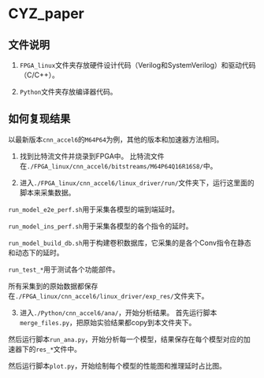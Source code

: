 # CYZ_paper

## 文件说明
1. `FPGA_linux`文件夹存放硬件设计代码（Verilog和SystemVerilog）和驱动代码（C/C++）。
   
2. `Python`文件夹存放编译器代码。

## 如何复现结果

以最新版本`cnn_accel6`的`M64P64`为例，其他的版本和加速器方法相同。

1. 找到比特流文件并烧录到FPGA中。
比特流文件在`./FPGA_linux/cnn_accel6/bitstreams/M64P64Q16R16S8/`中。

2. 进入`./FPGA_linux/cnn_accel6/linux_driver/run/`文件夹下，运行这里面的脚本来采集数据。
   
`run_model_e2e_perf.sh`用于采集各模型的端到端延时。

`run_model_ins_perf.sh`用于采集各模型的各个指令的延时。

`run_model_build_db.sh`用于构建卷积数据库，它采集的是各个Conv指令在静态和动态下的延时。

`run_test_*`用于测试各个功能部件。

所有采集到的原始数据都保存在`./FPGA_linux/cnn_accel6/linux_driver/exp_res/`文件夹下。

3. 进入`./Python/cnn_accel6/ana/`，开始分析结果。
首先运行脚本`merge_files.py`，把原始实验结果都copy到本文件夹下。

然后运行脚本`run_ana.py`，开始分析每一个模型，结果保存在每个模型对应的加速器下的`res_*`文件中。

然后运行脚本`plot.py`，开始绘制每个模型的性能图和推理延时占比图。
